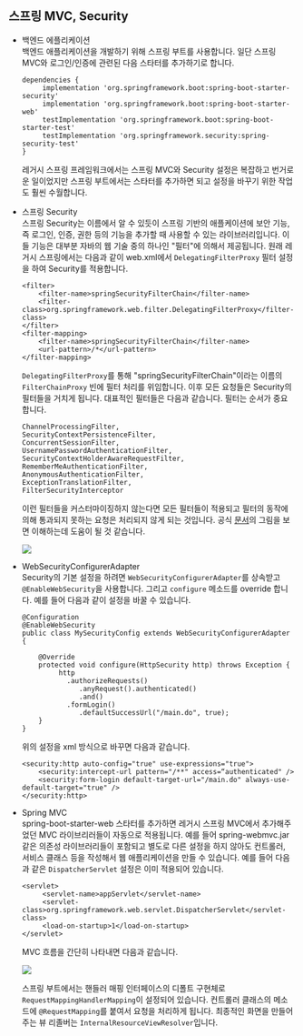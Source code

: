 ## 스프링 MVC, Security
 
* 백엔드 에플리케이션  
백엔드 애플리케이션을 개발하기 위해 스프링 부트를 사용합니다. 일단 스프링 MVC와 로그인/인증에 관련된 다음 스타터를 추가하기로 합니다. 

   ```
   dependencies {
        implementation 'org.springframework.boot:spring-boot-starter-security'
        implementation 'org.springframework.boot:spring-boot-starter-web'
        testImplementation 'org.springframework.boot:spring-boot-starter-test'
        testImplementation 'org.springframework.security:spring-security-test'
   }
   
   ```
   레거시 스프링 프레임워크에서는 스프링 MVC와 Security 설정은 복잡하고 번거로운 일이었지만 스프링 부트에서는 스타터를 추가하면 되고 설정을 바꾸기 위한 작업도 훨씬 수월합니다.
   
* 스프링 Security  
   스프링 Security는 이름에서 알 수 있듯이 스프링 기반의 애플케이션에 보안 기능, 즉 로그인, 인증, 권한 등의 기능을 추가할 때 사용할 수 있는 
   라이브러리입니다. 이들 기능은 대부분 자바의 웹 기술 중의 하나인 "필터"에 의해서 제공됩니다. 원래 레거시 스프링에서는 다음과 같이 web.xml에서 
   `DelegatingFilterProxy` 필터 설정을 하여 Security를 적용합니다.  
   
   ```
   <filter>
       <filter-name>springSecurityFilterChain</filter-name>
       <filter-class>org.springframework.web.filter.DelegatingFilterProxy</filter-class>
   </filter>
   <filter-mapping>
       <filter-name>springSecurityFilterChain</filter-name>
       <url-pattern>/*</url-pattern>
   </filter-mapping>
   ```
   
   `DelegatingFilterProxy`를 통해 "springSecurityFilterChain"이라는 이름의 `FilterChainProxy` 빈에 필터 처리를 위임합니다. 이후 모든 요청들은 Security의 필터들을 거치게 됩니다.
   대표적인 필터들은 다음과 같습니다. 필터는 순서가 중요합니다.
   
   ```
   ChannelProcessingFilter,
   SecurityContextPersistenceFilter,
   ConcurrentSessionFilter, 
   UsernamePasswordAuthenticationFilter,
   SecurityContextHolderAwareRequestFilter,
   RememberMeAuthenticationFilter,
   AnonymousAuthenticationFilter,
   ExceptionTranslationFilter,
   FilterSecurityInterceptor
   ```
   이런 필터들을 커스터마이징하지 않는다면 모든 필터들이 적용되고 필터의 동작에 의해 통과되지 못하는 요청은 처리되지 않게 되는 것입니다. 
   공식 [문서](https://docs.spring.io/spring-security/site/docs/current/reference/html5/)의 그림을 보면 이해하는데 도움이 될 것 같습니다.
   
   <img src="https://github.com/kate-foo/SimpleSpringBoot/blob/main/sec-chain.PNG"/>
   
* WebSecurityConfigurerAdapter  
Security의 기본 설정을 하려면 `WebSecurityConfigurerAdapter`를 상속받고 `@EnableWebSecurity`을 사용합니다.
그리고 `configure` 메소드를 override 합니다. 예를 들어 다음과 같이 설정을 바꿀 수 있습니다.

   ```
   @Configuration
   @EnableWebSecurity
   public class MySecurityConfig extends WebSecurityConfigurerAdapter {

       @Override
       protected void configure(HttpSecurity http) throws Exception {        
            http
              .authorizeRequests()
                 .anyRequest().authenticated()
                 .and()
              .formLogin()
                 .defaultSuccessUrl("/main.do", true);      
       }
   }
   ``` 
   위의 설정을 xml 방식으로 바꾸면 다음과 같습니다.
   
   ```
   <security:http auto-config="true" use-expressions="true">
       <security:intercept-url pattern="/**" access=“authenticated" />
       <security:form-login default-target-url="/main.do" always-use-default-target="true" />       
   </security:http>
   ```
   
* Spring MVC  
spring-boot-starter-web 스타터를 추가하면 레거시 스프링 MVC에서 추가해주었던 MVC 라이브리러들이 자동으로 적용됩니다. 예를 들어 
spring-webmvc.jar 같은 의존성 라이브러리들이 포함되고 별도로 다른 설정을 하지 않아도 컨트롤러, 서비스 클래스 등을 작성해서 웹 애플리케이션을 
만들 수 있습니다. 예를 들어 다음과 같은 `DispatcherServlet` 설정은 이미 적용되어 있습니다.

   ```
   <servlet>
        <servlet-name>appServlet</servlet-name>
        <servlet-class>org.springframework.web.servlet.DispatcherServlet</servlet-class>        
        <load-on-startup>1</load-on-startup>
   </servlet>
   ```    
   MVC 흐름을 간단히 나타내면 다음과 같습니다.
   
   <img src="https://github.com/kate-foo/SimpleSpringBoot/blob/main/spring-mvc.PNG"/>
   
   스프링 부트에서는 핸들러 매핑 인터페이스의 디폴트 구현체로 `RequestMappingHandlerMapping`이 설정되어 있습니다. 컨트롤러 클래스의 메소드에 `@RequestMapping`를 붙여서 요청을 처리하게 됩니다. 최종적인 화면을 만들어주는 
   뷰 리졸버는 `InternalResourceViewResolver`입니다. 
   
   
   